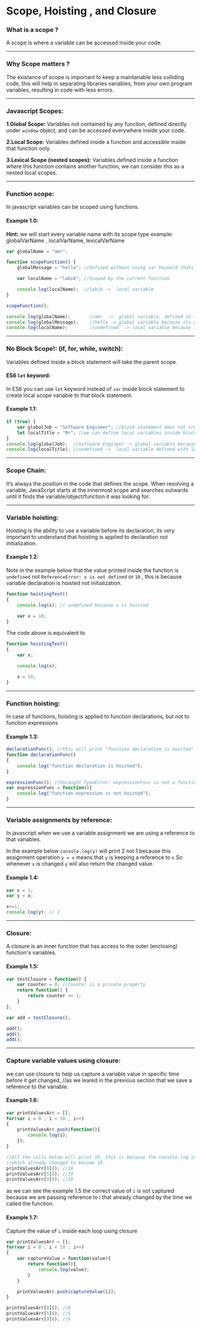 # Scope, Hoisting , and Closure

### What is a scope ?
A scope is where a variable can be accessed inside your code.

---

### Why Scope matters ?
The existance of scope is important to keep a maintanable less colliding code, this will help in separating libraries variables, from your own program variables, resulting in code with less errors.

---

### Javascript Scopes:
**1.Global Scope:** Variables not contained by any function, defined directly under `window` object, and can be accessed everywhere inside your code.

**2.Local Scope:** Variables defined inside a function and accessible inside that function only.

**3.Lexical Scope (nested scopes):** Variables defined inside a function where this function contains another function, we can consider this as a nested local scopes.

---

### Function scope:
In javascript variables can be scoped using functions.

#### Example 1.0:
**Hint:** we will start every variable name with its scope type example: globalVarName , localVarName, lexicalVarName

```javascript
var globalName = "amr";

function scopeFunction() {
    globalMessage = "hello"; //Defined without using var keyword thats why its a global variable.

    var localName = "labib"; //Scoped by the current function

    console.log(localName);  //labib ->  local variable
}

scopeFunction();

console.log(globalName);       //amr  ->  global variable, defined in the global scope
console.log(globalMessage);    //hello -> global variable because its defined without using var keyword
console.log(localName);        //undefined  -> local variable because its scoped by scopeFunction function
```

---

### No Block Scope!: (if, for, while, switch):
Variables defined inside a block statement will take the parent scope.

#### ES6 `let` keyword: 
In ES6 you can use `let` keyword instead of `var` inside block statement to create local scope variable to that block statement.

#### Example 1.1:
```javascript
if (true) { 
    var globalJob = "Software Engineer"; //block statement does not create new scope for variables
    let localTitle = "Mr"; //we can define local variables inside block statement using es6 let keyword
}
console.log(globalJob);  //Software Engineer -> global variable because its defined inside a block statement
console.log(localTitle); //undefined ->  local variable defined with let inside block statement
```

---

### Scope Chain: 
It’s always the position in the code that defines the scope. When resolving a variable, JavaScript starts at the innermost scope and searches outwards until it finds the variable/object/function it was looking for.

---

### Variable hoisting:
Hoisting is the ability to use a variable before its declaration, its very important to understand that hoisting is applied to declaration not initialization.


#### Example 1.2:
Note in the example below that the value printed inside the function is `undefined` not `ReferenceError: x is not defined` or `10` , this is because variable declaration is hoisted not initialization.

```javascript
function hoistingTest()
{
    console.log(x); // undefined because x is hoisted

    var x = 10;
}
```

The code above is equivalent to

```javascript
function hoistingTest()
{
    var x;

    console.log(x);

    x = 10;
}
```

---

### Function hoisting:

In case of functions, hoisting is applied to function declarations, but not to function expressions

#### Example 1.3:

```javascript
declarationFunc(); //this will print "function declaration is hoisted"
function declarationFunc()
{
    console.log("function declaration is hoisted");
}

expressionFunc(); //Uncaught TypeError: expressionFunc is not a function
var expressionFunc = function(){
    console.log("function expression is not hoisted");
}
```

---

### Variable assignments by reference:
In javascript when we use a variable assignment we are using a reference to that variables.

In the example below `console.log(y)` will print 2 not 1 because this assignment operation `y = x` means that `y` is keeping a reference to `x` 
So whenever `x` is changed `y` will also return the changed value.

#### Example 1.4:
```javascript
var x = 1;
var y = x;

x+=1;
console.log(y); // 2
```

---

### Closure: 
A closure is an inner function that has access to the outer (enclosing) function's variables.

#### Example 1.5:
```javascript
var testClosure = function() {
    var counter = 0; //counter is a private property
    return function() {
        return counter += 1;
    }
};

var add = testClosure();

add();
add();
add();
```

---

### Capture variable values using closure: 

we can use closure to help us capture a variable value in specific time before it get changed,
//as we leared in the previous section that we save a reference to the variable.

#### Example 1.6:
```javascript
var printValuesArr = [];
for(var i = 0 ; i < 10 ; i++)
{
    printValuesArr.push(function(){
        console.log(i);
    });
}

//All the calls below will print 10, this is because the console.log inside each function is having a reference to i variables,
//which already changed to become 10.
printValuesArr[0](); //10
printValuesArr[5](); //10
printValuesArr[9](); //10
```

as we can see the example 1.5 the correct value of `i` is not captured because we are passing reference to i that already changed by the time we called the function.

#### Example 1.7:
Capture the value of `i` inside each loop using closure

```javascript
var printValuesArr = [];
for(var i = 0 ; i < 10 ; i++)
{
    var captureValue = function(value){
        return function(){
            console.log(value);
        }
    }

    printValuesArr.push(captureValue(i));
}

printValuesArr[0](); //0
printValuesArr[5](); //5
printValuesArr[9](); //9
```
